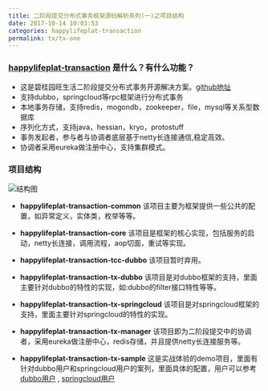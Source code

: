 ```yaml
---
title: 二阶段提交分布式事务框架源码解析系列(一)之项目结构
date: 2017-10-14 10:03:53
categories: happylifeplat-transaction
permalink: tx/tx-one
---
```


### [happylifeplat-transaction](https://github.com/yu199195/happylifeplat-transaction) 是什么？有什么功能？
  *  这是碧桂园旺生活二阶段提交分布式事务开源解决方案。[github地址](https://github.com/yu199195/happylifeplat-transaction)
  * 支持dubbo，springcloud等rpc框架进行分布式事务
  *  本地事务存储，支持redis，mogondb，zookeeper，file，mysql等关系型数据库
  * 序列化方式，支持java，hessian，kryo，protostuff
  * 事务发起者，参与者与协调者底层基于netty长连接通信,稳定高效。
  * 协调者采用eureka做注册中心，支持集群模式。

###  项目结构
![结构图](https://yu199195.github.io/images/happylifeplat-transaction/01.png)

*  **happylifeplat-transaction-common**  该项目主要为框架提供一些公共的配置，如异常定义，实体类，枚举等等。

* **happylifeplat-transaction-core** 该项目是框架的核心实现，包括服务的启动，netty长连接，调用流程，aop切面，重试等实现。

* **happylifeplat-transaction-tcc-dubbo**  该项目暂时弃用。

* **happylifeplat-transaction-tx-dubbo**  该项目是对dubbo框架的支持，里面主要针对dubbo的特性的实现，如:dubbo的filter接口特性等等。

*  **happylifeplat-transaction-tx-springcloud** 该项目是对springcloud框架的支持，里面主要针对springcloud的特性的实现。

*  **happylifeplat-transaction-tx-manager** 该项目即为二阶段提交中的协调者，采用eureka做注册中心，redis存储，并且提供netty长连接服务等。

* **happylifeplat-transaction-tx-sample** 这是实战体验的demo项目，里面有针对dubbo用户和springcloud用户的案列，里面具体的配置，用户可以参考 [dubbo用户](https://github.com/yu199195/happylifeplat-transaction/wiki/quick-start-%EF%BC%88dubbo%EF%BC%89)  ,    [springcloud用户](https://github.com/yu199195/happylifeplat-transaction/wiki/quick-start-%EF%BC%88springcloud%EF%BC%89)
